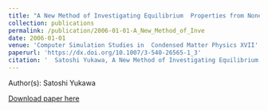 ```yaml
---
title: "A New Method of Investigating Equilibrium  Properties from Nonequilibrium Work"
collection: publications
permalink: /publication/2006-01-01-A_New_Method_of_Inve
date: 2006-01-01
venue: 'Computer Simulation Studies in  Condensed Matter Physics XVII'
paperurl: 'https://dx.doi.org/10.1007/3-540-26565-1_3'
citation: '  Satoshi Yukawa, A New Method of Investigating Equilibrium  Properties from Nonequilibrium Work, Computer Simulation Studies in  Condensed Matter Physics XVII, <b></b>, 19, (2004)'
---
```


Author(s):   Satoshi Yukawa


<a href='https://dx.doi.org/10.1007/3-540-26565-1_3'>Download paper here</a>
